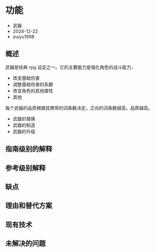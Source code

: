 # 功能

- 武器
- 2024-12-22
- zuiyu1998

## 概述

武器是经典 rpg 设定之一。它的主要能力是强化角色的战斗能力，

- 改变基础伤害
- 调整基础伤害的系数
- 改变角色的其他属性
- 其他

每个武器的品质根据其携带的词条数决定，正向的词条数越高，品质越高。

- 武器的替换
- 武器的制造
- 武器的升级

## 指南级别的解释

## 参考级别解释

## 缺点

## 理由和替代方案

## 现有技术

## 未解决的问题

